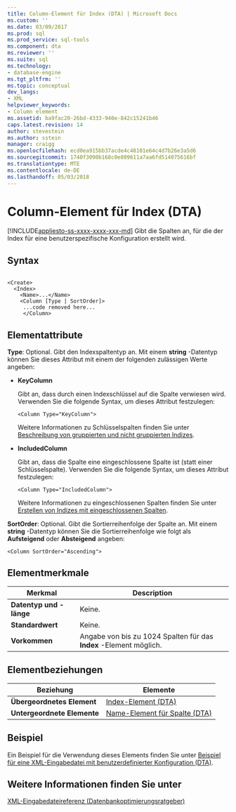 ```yaml
---
title: Column-Element für Index (DTA) | Microsoft Docs
ms.custom: ''
ms.date: 03/09/2017
ms.prod: sql
ms.prod_service: sql-tools
ms.component: dta
ms.reviewer: ''
ms.suite: sql
ms.technology:
- database-engine
ms.tgt_pltfrm: ''
ms.topic: conceptual
dev_langs:
- XML
helpviewer_keywords:
- Column element
ms.assetid: ba9fac20-26bd-4333-940e-842c15241b46
caps.latest.revision: 14
author: stevestein
ms.author: sstein
manager: craigg
ms.openlocfilehash: ecd0ea915bb37acde4c48101e64c4d7b26e3a5d6
ms.sourcegitcommit: 1740f3090b168c0e809611a7aa6fd514075616bf
ms.translationtype: MTE
ms.contentlocale: de-DE
ms.lasthandoff: 05/03/2018
---
```

# <a name="column-element-for-index-dta"></a>Column-Element für Index (DTA)
[!INCLUDE[appliesto-ss-xxxx-xxxx-xxx-md](../../includes/appliesto-ss-xxxx-xxxx-xxx-md.md)]
  Gibt die Spalten an, für die der Index für eine benutzerspezifische Konfiguration erstellt wird.  
  
## <a name="syntax"></a>Syntax  
  
```  
  
<Create>  
  <Index>  
    <Name>...</Name>  
    <Column [Type | SortOrder]>  
     ...code removed here...  
     </Column>  
```  
  
## <a name="element-attributes"></a>Elementattribute  
  
 **Type**: Optional. Gibt den Indexspaltentyp an. Mit einem **string** -Datentyp können Sie dieses Attribut mit einem der folgenden zulässigen Werte angeben:  
  
-   **KeyColumn**  
  
     Gibt an, dass durch einen Indexschlüssel auf die Spalte verwiesen wird. Verwenden Sie die folgende Syntax, um dieses Attribut festzulegen:  
  
    ```  
    <Column Type="KeyColumn">  
    ```  
  
     Weitere Informationen zu Schlüsselspalten finden Sie unter [Beschreibung von gruppierten und nicht gruppierten Indizes](../../relational-databases/indexes/clustered-and-nonclustered-indexes-described.md).  
  
-   **IncludedColumn**  
  
     Gibt an, dass die Spalte eine eingeschlossene Spalte ist (statt einer Schlüsselspalte). Verwenden Sie die folgende Syntax, um dieses Attribut festzulegen:  
  
    ```  
    <Column Type="IncludedColumn">  
    ```  
  
     Weitere Informationen zu eingeschlossenen Spalten finden Sie unter [Erstellen von Indizes mit eingeschlossenen Spalten](../../relational-databases/indexes/create-indexes-with-included-columns.md).  
  
 **SortOrder**: Optional. Gibt die Sortierreihenfolge der Spalte an. Mit einem **string** -Datentyp können Sie die Sortierreihenfolge wie folgt als **Aufsteigend** oder **Absteigend** angeben:  
  
```  
<Column SortOrder="Ascending">  
```  
  
## <a name="element-characteristics"></a>Elementmerkmale  
  
|Merkmal|Description|  
|--------------------|-----------------|  
|**Datentyp und -länge**|Keine.|  
|**Standardwert**|Keine.|  
|**Vorkommen**|Angabe von bis zu 1024 Spalten für das **Index** -Element möglich.|  
  
## <a name="element-relationships"></a>Elementbeziehungen  
  
|Beziehung|Elemente|  
|------------------|--------------|  
|**Übergeordnetes Element**|[Index-Element &#40;DTA&#41;](../../tools/dta/index-element-dta.md)|  
|**Untergeordnete Elemente**|[Name-Element für Spalte &#40;DTA&#41;](../../tools/dta/name-element-for-column-dta.md)|  
  
## <a name="example"></a>Beispiel  
 Ein Beispiel für die Verwendung dieses Elements finden Sie unter [Beispiel für eine XML-Eingabedatei mit benutzerdefinierter Konfiguration &#40;DTA&#41;](../../tools/dta/xml-input-file-sample-with-user-specified-configuration-dta.md).  
  
## <a name="see-also"></a>Weitere Informationen finden Sie unter  
 [XML-Eingabedateireferenz &#40;Datenbankoptimierungsratgeber&#41;](../../tools/dta/xml-input-file-reference-database-engine-tuning-advisor.md)  
  
  
